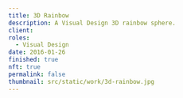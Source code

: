 ```yaml
---
title: 3D Rainbow
description: A Visual Design 3D rainbow sphere.
client:
roles:
  - Visual Design
date: 2016-01-26
finished: true
nft: true
permalink: false
thumbnail: src/static/work/3d-rainbow.jpg
---
```

